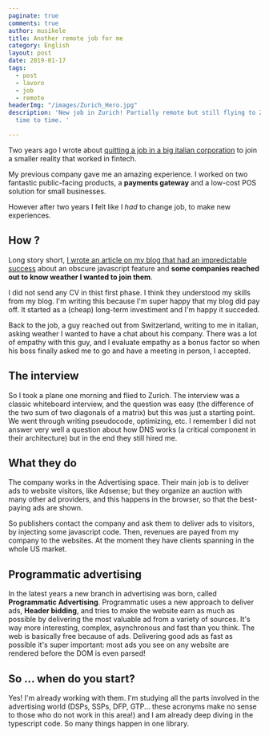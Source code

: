 ```yaml
---
paginate: true
comments: true
author: musikele
title: Another remote job for me
category: English
layout: post
date: 2019-01-17
tags:
  - post
  - lavoro
  - job
  - remote
headerImg: "/images/Zurich_Hero.jpg"
description: 'New job in Zurich! Partially remote but still flying to Zurich from
  time to time. '

---
```

Two years ago I wrote about [quitting a job in a big italian corporation]({{site.baseurl}}/2016/06/cambio-lavoro-alla-scoperta-del-remote-working/) to join a smaller reality that worked in fintech. 

My previous company gave me an amazing experience. I worked on two fantastic public-facing products, a **payments gateway** and a low-cost POS solution for small businesses. 

However after two years I felt like I _had_ to change job, to make new experiences. 

## How ? 

Long story short, [I wrote an article on my blog that had an impredictable success]({{site.baseurl}}/2018/09/19/Javascript-chiamare-funzioni-senza-usare-parentesi-(what!).html) about an obscure javascript feature and **some companies reached out to know weather I wanted to join them**. 

I did not send any CV in thist first phase. I think they understood my skills from my blog. I'm writing this because I'm super happy that my blog did pay off. It started as a (cheap) long-term investiment and I'm happy it succeded. 

Back to the job, a guy reached out from Switzerland, writing to me in italian, asking weather I wanted to have a chat about his company. There was a lot of empathy with this guy, and I evaluate empathy as a bonus factor so when his boss finally asked me to go and have a meeting in person, I accepted. 

## The interview 

So I took a plane one morning and flied to Zurich.  The interview was a classic whiteboard interview, and the question was easy (the difference of the two sum of two diagonals of a matrix) but this was just a starting point. We went through writing pseudocode, optimizing, etc. I remember I did not answer very well a question about how DNS works (a critical component in their architecture) but in the end they still hired me. 

## What they do

The company works in the Advertising space. Their main job is to deliver ads to website visitors, like Adsense; but they organize an auction with many other ad providers, and this happens in the browser, so that the best-paying ads are shown. 

So publishers contact the company and ask them to deliver ads to visitors, by injecting some javascript code. Then, revenues are payed from my company to the websites. At the moment they have clients spanning in the whole US market. 

## Programmatic advertising 

In the latest years a new branch in advertising was born, called **Programmatic Advertising**. Programmatic uses a new approach to deliver ads, **Header bidding**, and tries to make the website earn as much as possible by delivering the most valuable ad from a variety of sources. It's way more interesting, complex, asynchronous and fast than you think. The web is basically free because of ads. Delivering good ads as fast as possible it's super important: most ads you see on any website are rendered before the DOM is even parsed! 

## So ... when do you start? 

Yes! I'm already working with them. I'm studying all the parts involved in the advertising world (DSPs, SSPs, DFP, GTP... these acronyms make no sense to those who do not work in this area!) and I am already deep diving in the typescript code. So many things happen in one library.
